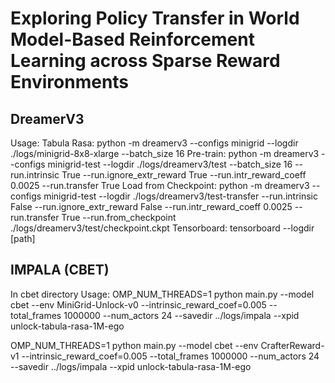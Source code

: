 # Exploring Policy Transfer in World Model-Based Reinforcement Learning across Sparse Reward Environments

## DreamerV3

Usage:
Tabula Rasa: python -m dreamerv3 --configs minigrid --logdir ./logs/minigrid-8x8-xlarge --batch_size 16
Pre-train: python -m dreamerv3 --configs minigrid-test --logdir ./logs/dreamerv3/test --batch_size 16 --run.intrinsic True --run.ignore_extr_reward True --run.intr_reward_coeff 0.0025 --run.transfer True
Load from Checkpoint: python -m dreamerv3 --configs minigrid-test --logdir ./logs/dreamerv3/test-transfer --run.intrinsic False --run.ignore_extr_reward False --run.intr_reward_coeff 0.0025 --run.transfer True --run.from_checkpoint ./logs/dreamerv3/test/checkpoint.ckpt
Tensorboard: tensorboard --logdir [path]

## IMPALA (CBET)

In cbet directory
Usage: OMP_NUM_THREADS=1 python main.py --model cbet --env MiniGrid-Unlock-v0 --intrinsic_reward_coef=0.005 --total_frames 1000000 --num_actors 24 --savedir ../logs/impala --xpid unlock-tabula-rasa-1M-ego

OMP_NUM_THREADS=1 python main.py --model cbet --env CrafterReward-v1 --intrinsic_reward_coef=0.005 --total_frames 1000000 --num_actors 24 --savedir ../logs/impala --xpid unlock-tabula-rasa-1M-ego